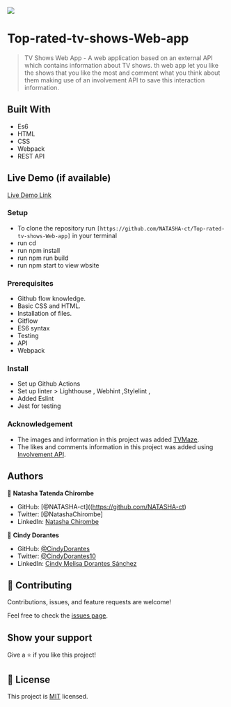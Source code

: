 ![](https://img.shields.io/badge/Microverse-blueviolet)

# Top-rated-tv-shows-Web-app
> TV Shows Web App - A web application based on an external API which contains information about TV shows. th web app let you like the shows that you like the most and comment what you think about them making use of an involvement API to save this interaction information.


## Built With

- Es6
- HTML
- CSS
- Webpack
- REST API 


## Live Demo (if available)

[Live Demo Link](https://livedemo.com)


### Setup
- To clone the repository run `[https://github.com/NATASHA-ct/Top-rated-tv-shows-Web-app]` in your terminal
- run cd 
- run npm install
- run npm run build
- run npm start to view wbsite

### Prerequisites
- Github flow knowledge.
- Basic CSS and HTML.
- Installation of files.
- Gitflow
- ES6 syntax
- Testing
- API
- Webpack

### Install
- Set up Github Actions
- Set up linter > Lighthouse , Webhint ,Stylelint ,
- Added Eslint
- Jest for testing

### Acknowledgement
- The images and information in this project was added [TVMaze](https://www.tvmaze.com/api).
- The likes and comments information in this project was added using [Involvement API](https://www.notion.so/Involvement-API-869e60b5ad104603aa6db59e08150270).

## Authors

👤 **Natasha Tatenda Chirombe**

- GitHub: [@NATASHA-ct]((https://github.com/NATASHA-ct)
- Twitter: [@NatashaChirombe]
- LinkedIn: [Natasha Chirombe](linkedin.com/in/natasha-chirombe-1531aa17b)

👤 **Cindy Dorantes**

- GitHub: [@CindyDorantes](https://github.com/CindyDorantes)
- Twitter: [@CindyDorantes10](https://twitter.com/CindyDorantes10)
- LinkedIn: [Cindy Melisa Dorantes Sánchez](https://www.linkedin.com/in/cindydorantessanchez/)

## 🤝 Contributing

Contributions, issues, and feature requests are welcome!

Feel free to check the [issues page](https://github.com/NATASHA-ct/Top-rated-tv-shows-Web-app/issues).

## Show your support

Give a ⭐️ if you like this project!

## 📝 License

This project is [MIT](./MIT.md) licensed.


